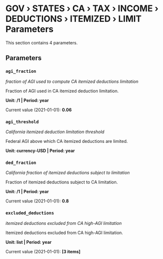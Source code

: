 # GOV › STATES › CA › TAX › INCOME › DEDUCTIONS › ITEMIZED › LIMIT Parameters

This section contains 4 parameters.

## Parameters

### `agi_fraction`
*fraction of AGI used to compute CA itemized deductions limitation*

Fraction of AGI used in CA itemized deduction limitation.

**Unit: /1 | Period: year**

Current value (2021-01-01): **0.06**


### `agi_threshold`
*California itemized deduction limitation threshold*

Federal AGI above which CA itemized deductions are limited.

**Unit: currency-USD | Period: year**


### `ded_fraction`
*California fraction of itemized deductions subject to limitation*

Fraction of itemized deductions subject to CA limitation.

**Unit: /1 | Period: year**

Current value (2021-01-01): **0.8**


### `excluded_deductions`
*itemized deductions excluded from CA high-AGI limitation*

Itemized deductions excluded from CA high-AGI limitation.

**Unit: list | Period: year**

Current value (2021-01-01): **[3 items]**

